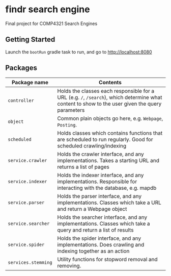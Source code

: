 # findr search engine

Final project for COMP4321 Search Engines

## Getting Started

Launch the `bootRun` gradle task to run, and go to [http://localhost:8080](http://localhost:8080)

## Packages
Package name 		| Contents
------------- 		| -------------
`controller`  		| Holds the classes each responsible for a URL (e.g. `/`, `/search`), which determine what content to show to the user given the query parameters
`object`		| Common plain objects go here, e.g. `Webpage`, `Posting`.
`scheduled`		| Holds classes which contains functions that are scheduled to run regularly. Good for scheduled crawling/indexing
`service.crawler`	| Holds the crawler interface, and any implementations. Takes a starting URL and returns a list of pages
`service.indexer`	| Holds the indexer interface, and any implementations. Responsible for interacting with the database, e.g. mapdb
`service.parser`	| Holds the parser interface, and any implementations. Classes which take a URL and return a Webpage object
`service.searcher`	| Holds the searcher interface, and any implementations. Classes which take a query and return a list of results
`service.spider`	| Holds the spider interface, and any implementations. Does crawling and indexing together as an action
`services.stemming`	| Utility functions for stopword removal and removing.

